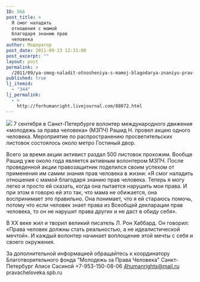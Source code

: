 ```yaml
---
ID: 566
post_title: >
  Я смог наладить
  отношения с мамой
  благодаря знанию прав
  человека
author: Модератор
post_date: 2011-09-13 12:31:00
post_excerpt: ""
layout: post
permalink: >
  /2011/09/ya-smog-naladit-otnosheniya-s-mamoj-blagodarya-znaniyu-prav-cheloveka.html
published: true
lj_itemid:
  - "344"
lj_permalink:
  - >
    http://forhumanright.livejournal.com/88072.html
---
```

<img src="http://cs5338.vk.com/u132145096/132409092/x_5b26039f.jpg" /> 7 сентября в Санкт-Петербурге волонтер международного движения «молодежь за права человека» (МЗПЧ) Рашид Н. провел акцию одного человека. Мероприятие по распространению просветительских листовок состоялось около метро Гостиный двор.

Всего за время акции активист раздал 500 листовок прохожим. Вообще Рашид уже около года является активным волонтером МЗПЧ. После проведенной акции правозащитник поделился своим успехом от применения им самим знания прав человека в жизни: «Я смог наладить отношения с мамой благодаря знанию прав человека. Теперь я могу легко и просто ей сказать, когда она пытается нарушить мои права. И при этом я говорю ей это так, что мама не обижается, она воспринимает это правильно. Она понимает, что я ей стараюсь помочь, потому что если человек знает права из Всеобщей декларации прав человека, то он не нарушит права других и не даст в обиду себя».
	
В ХХ веке жил и творил великий писатель Л. Рон Хаббард. Он говорил: «Права человек должны стать реальностью, а не идеалистической мечтой». И каждый волонтер начинает воплощение этой мечты с себя и своего окружения.

За дополнительной информацией обращайтесь к координатору 
Благотворительного фонда "Молодежь за Права Человека" Санкт-Петербург 
Алисе Сасиной
+7-953-150-08-06 
4humanrights@mail.ru
pravacheloveka.spb.ru